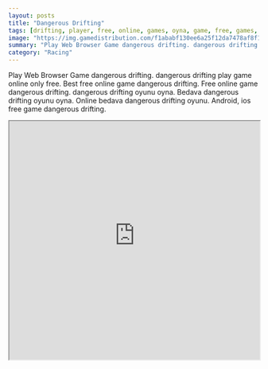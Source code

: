 ```yaml
---
layout: posts
title: "Dangerous Drifting"
tags: [drifting, player, free, online, games, oyna, game, free, games, play, play, games]
image: "https://img.gamedistribution.com/f1ababf130ee6a25f12da7478af8f1ac.jpg"
summary: "Play Web Browser Game dangerous drifting. dangerous drifting play game online only free. Best free online game dangerous drifting. Free online game dangerous drifting. dangerous drifting oyunu oyna. Bedava dangerous drifting oyunu oyna. Online bedava dangerous drifting oyunu. Android, ios free game dangerous drifting."
category: "Racing"
---
```


Play Web Browser Game dangerous drifting. dangerous drifting play game online only free. Best free online game dangerous drifting. Free online game dangerous drifting. dangerous drifting oyunu oyna. Bedava dangerous drifting oyunu oyna. Online bedava dangerous drifting oyunu. Android, ios free game dangerous drifting.

<iframe width="100%" height="480px;" src="https://flash.gamedistribution.com?game=f1ababf130ee6a25f12da7478af8f1ac"></iframe>